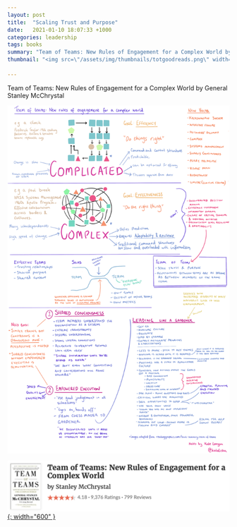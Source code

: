 ```yaml
---
layout: post
title:  "Scaling Trust and Purpose"
date:   2021-01-10 18:07:33 +1000
categories: leadership
tags: books
summary: "Team of Teams: New Rules of Engagement for a Complex World by General Stanley McChrystal"
thumbnail: "<img src=\"/assets/img/thumbnails/totgoodreads.png\" width=\"600\">"

---
```


Team of Teams: New Rules of Engagement for a Complex World by General Stanley McChrystal

![Notes for Team of Teams][notes]

[![Book][goodreads]{: width="600" }][source]


[notes]: /assets/img/notes/teamofteams.png
[source]: https://www.goodreads.com/book/show/22529127-team-of-teams
[goodreads]: /assets/img/thumbnails/totgoodreads.png

